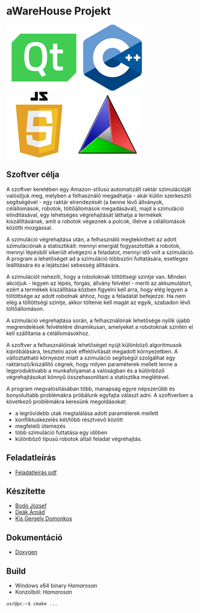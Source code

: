 # aWareHouse Projekt
![QtLogo](./readme-src/qtlogo.png) ![CppLogo](./readme-src/cpplogo.png) ![JsLogo](./readme-src/javascriptlogo.png) ![CMakeLogo](./readme-src/cmakelogo.png)

## Szoftver célja
A szoftver keretében egy Amazon-stílusú automatizált raktár szimulációját valósítjuk meg, melyben a felhasználó megadhatja - akár külön szerkesztő segítségével - egy raktár elrendezését (a benne lévő állványok, célállomások, robotok, töltőállomások megadásával), majd a szimuláció elindításával, egy lehetséges végrehajtását láthatja a termékek kiszállításának, amit a robotok végeznek a polcok, illetve a célállomások közötti mozgással. 

A szimuláció végrehajtása után, a felhasználó megtekintheti az adott szimulációnak a statisztikáit: mennyi energiát fogyasztottak a robotok, mennyi lépésből sikerült elvégezni a feladatot, mennyi idő volt a szimuláció. A program a lehetőséget ad a szimuláció többszöri futtatására, esetleges leállítására és a lejátszási sebesség állítására.

A szimulációt nehezíti, hogy a robotoknak töltöttségi szintje van. Minden akciójuk - legyen az lépés, forgás, állvány felvétel - meríti az akkumulátort, ezért a termékek kiszállítása közben figyelni kell arra, hogy elég legyen a töltöttsége az adott robotnak ahhoz, hogy a feladatát befejezze. Ha nem elég a töltöttségi szintje, akkor töltenie kell magát az egyik, szabadon lévő töltőállomáson.

A szimuláció végrehajtása során, a felhasználónak lehetősége nyílik újabb megrendelések felvételére dinamikusan, amelyeket a robotoknak szintén el kell szállítania a célállomásokhoz.

A szoftver a felhasználóinak lehetőséget nyújt különböző algoritmusok kipróbálására, tesztelni azok effektivitását megadott környezetben. A változtatható környezet miatt a szimuláció segítségül szolgálhat egy raktározó/kiszállító cégnek, hogy milyen paraméterek mellett lenne a legproduktívabb a munkafolyamat a valóságban és a különböző végrehajtásokat könnyű összehasonlítani a statisztika meglétével.

A program megvalósításában több, manapság egyre népszerűbb és bonyolultabb problémákra próbálunk egyfajta választ adni. A szoftverben a következő problémákra keresünk megoldásokat: 
- a legrövidebb utak megtalálása adott paraméterek mellett
- konfliktuskezelés két/több résztvevő között
- megfelelő ütemezés
- több szimuláció futtatása egy időben
- különböző típusú robotok általi feladat végrehajtás.
 
## Feladatleírás
* [Feladatleírás pdf](./readme-src/feladatleiras.pdf)

## Készítette

* [Bodó József](https://szofttech.inf.elte.hu/i7p4uq)
* [Deák Árpád](https://szofttech.inf.elte.hu/cthi78)
* [Kis Gergely Domonkos](https://szofttech.inf.elte.hu/vmt982)

## Dokumentáció

* [Doxygen]()

## Build

* Windows x64 binary _Hamarosan_
* Konzolból: _Hamarosan_
```console
usr@pc:~$ cmake ...
```
